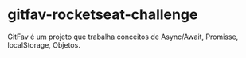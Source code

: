 # gitfav-rocketseat-challenge
GitFav é um projeto que trabalha conceitos de Async/Await, Promisse, localStorage, Objetos.
